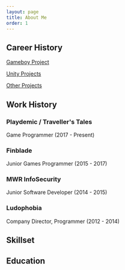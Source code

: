```yaml
---
layout: page
title: About Me
order: 1
---
```


## Career History

[Gameboy Project][gameboy-proj]

[Unity Projects][unity-proj]

[Other Projects][other-proj]

[gameboy-proj]: https://theadrain.github.io/portfolio/gameboy
[unity-proj]: https://theadrain.github.io/portfolio/unity-projects
[other-proj]: https://theadrain.github.io/portfolio/other-projects

## Work History

### Playdemic / Traveller's Tales
Game Programmer (2017 - Present)

### Finblade
Junior Games Programmer (2015 - 2017)

### MWR InfoSecurity
Junior Software Developer (2014 - 2015)

### Ludophobia
Company Director, Programmer (2012 - 2014)

## Skillset

## Education
